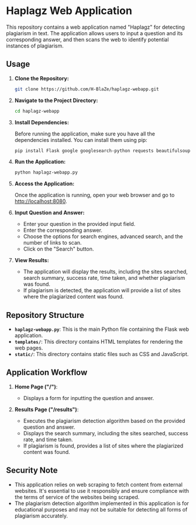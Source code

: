# Haplagz Web Application

This repository contains a web application named "Haplagz" for detecting plagiarism in text. The application allows users to input a question and its corresponding answer, and then scans the web to identify potential instances of plagiarism.

## Usage

1. **Clone the Repository:**

   ```bash
   git clone https://github.com/H-BlaZe/haplagz-webapp.git
   ```

2. **Navigate to the Project Directory:**

   ```bash
   cd haplagz-webapp
   ```

3. **Install Dependencies:**

   Before running the application, make sure you have all the dependencies installed. You can install them using pip:

   ```bash
   pip install Flask google googlesearch-python requests beautifulsoup4
   ```

4. **Run the Application:**

   ```bash
   python haplagz-webapp.py
   ```

5. **Access the Application:**

   Once the application is running, open your web browser and go to [http://localhost:8080](http://localhost:8080).

6. **Input Question and Answer:**

   - Enter your question in the provided input field.
   - Enter the corresponding answer.
   - Choose the options for search engines, advanced search, and the number of links to scan.
   - Click on the "Search" button.

7. **View Results:**

   - The application will display the results, including the sites searched, search summary, success rate, time taken, and whether plagiarism was found.
   - If plagiarism is detected, the application will provide a list of sites where the plagiarized content was found.

## Repository Structure

- **`haplagz-webapp.py`**: This is the main Python file containing the Flask web application.
- **`templates/`**: This directory contains HTML templates for rendering the web pages.
- **`static/`**: This directory contains static files such as CSS and JavaScript.

## Application Workflow

1. **Home Page ("/")**:
   - Displays a form for inputting the question and answer.

2. **Results Page ("/results")**:
   - Executes the plagiarism detection algorithm based on the provided question and answer.
   - Displays the search summary, including the sites searched, success rate, and time taken.
   - If plagiarism is found, provides a list of sites where the plagiarized content was found.

## Security Note

- This application relies on web scraping to fetch content from external websites. It's essential to use it responsibly and ensure compliance with the terms of service of the websites being scraped.
- The plagiarism detection algorithm implemented in this application is for educational purposes and may not be suitable for detecting all forms of plagiarism accurately.
